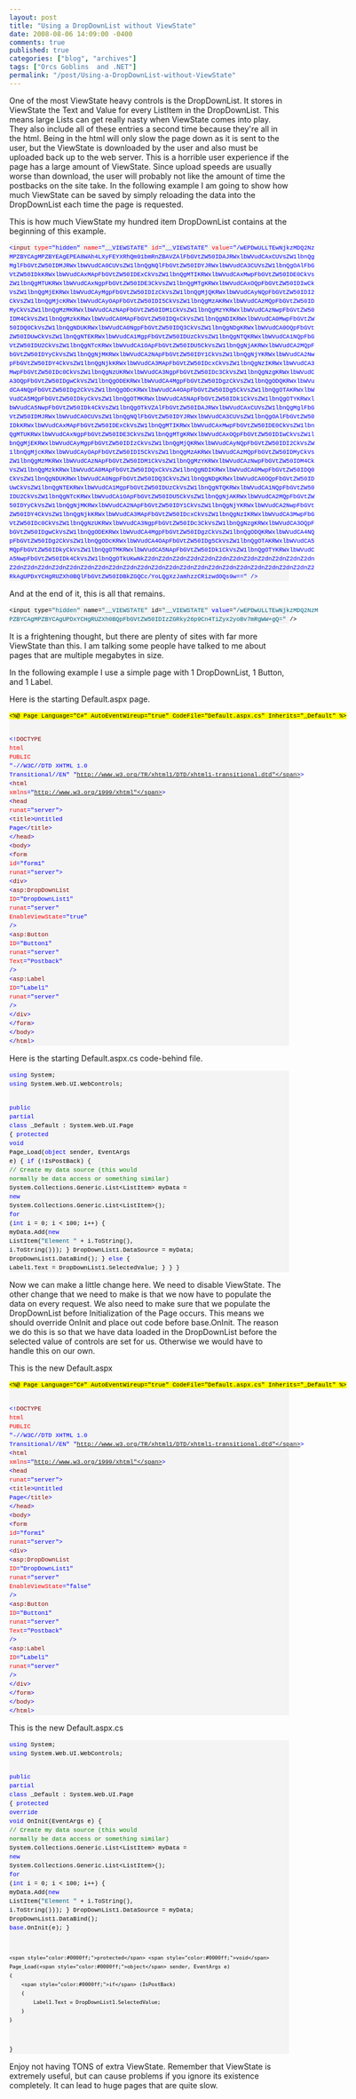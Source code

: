 ```yaml
---
layout: post
title: "Using a DropDownList without ViewState"
date: 2008-08-06 14:09:00 -0400
comments: true
published: true
categories: ["blog", "archives"]
tags: ["Orcs Goblins  and .NET"]
permalink: "/post/Using-a-DropDownList-without-ViewState"
---
```

<!-- more -->

<p>One of the most ViewState heavy controls is the DropDownList. It stores in ViewState the Text and Value for every ListItem in the DropDownList. This means large Lists can get really nasty when ViewState comes into play. They also include all of these entries a second time because they're all in the html. Being in the html will only slow the page down as it is sent to the user, but the ViewState is downloaded by the user and also must be uploaded back up to the web server. This is a horrible user experience if the page has a large amount of ViewState. Since upload speeds are usually worse than download, the user will probably not like the amount of time the postbacks on the site take. In the following example I am going to show how much ViewState can be saved by simply reloading the data into the DropDownList each time the page is requested.</p>
<p>This is how much ViewState my hundred item DropDownList contains at the beginning of this example.</p>
<div>
<pre style="font-size: 8pt; margin: 0em; overflow: visible; width: 100%; color: black; line-height: 12pt; font-family: consolas, 'Courier New', courier, monospace; background-color: #f4f4f4; border-style: none; padding: 0px;"><span style="color:#0000ff;">&lt;</span><span style="color:#800000;">input</span> <span style="color:#ff0000;">type</span><span style="color:#0000ff;">="hidden"</span> <span style="color:#ff0000;">name</span><span style="color:#0000ff;">="__VIEWSTATE"</span> <span style="color:#ff0000;">id</span><span style="color:#0000ff;">="__VIEWSTATE"</span> <span style="color:#ff0000;">value</span><span style="color:#0000ff;">="/wEPDwULLTEwNjkzMDQ2Nz
MPZBYCAgMPZBYEAgEPEA8WAh4LXyFEYXRhQm91bmRnZBAVZAlFbGVtZW50IDAJRWxlbWVudCAxCUVsZW1lbnQg
MglFbGVtZW50IDMJRWxlbWVudCA0CUVsZW1lbnQgNQlFbGVtZW50IDYJRWxlbWVudCA3CUVsZW1lbnQgOAlFbG
VtZW50IDkKRWxlbWVudCAxMApFbGVtZW50IDExCkVsZW1lbnQgMTIKRWxlbWVudCAxMwpFbGVtZW50IDE0CkVs
ZW1lbnQgMTUKRWxlbWVudCAxNgpFbGVtZW50IDE3CkVsZW1lbnQgMTgKRWxlbWVudCAxOQpFbGVtZW50IDIwCk
VsZW1lbnQgMjEKRWxlbWVudCAyMgpFbGVtZW50IDIzCkVsZW1lbnQgMjQKRWxlbWVudCAyNQpFbGVtZW50IDI2
CkVsZW1lbnQgMjcKRWxlbWVudCAyOApFbGVtZW50IDI5CkVsZW1lbnQgMzAKRWxlbWVudCAzMQpFbGVtZW50ID
MyCkVsZW1lbnQgMzMKRWxlbWVudCAzNApFbGVtZW50IDM1CkVsZW1lbnQgMzYKRWxlbWVudCAzNwpFbGVtZW50
IDM4CkVsZW1lbnQgMzkKRWxlbWVudCA0MApFbGVtZW50IDQxCkVsZW1lbnQgNDIKRWxlbWVudCA0MwpFbGVtZW
50IDQ0CkVsZW1lbnQgNDUKRWxlbWVudCA0NgpFbGVtZW50IDQ3CkVsZW1lbnQgNDgKRWxlbWVudCA0OQpFbGVt
ZW50IDUwCkVsZW1lbnQgNTEKRWxlbWVudCA1MgpFbGVtZW50IDUzCkVsZW1lbnQgNTQKRWxlbWVudCA1NQpFbG
VtZW50IDU2CkVsZW1lbnQgNTcKRWxlbWVudCA1OApFbGVtZW50IDU5CkVsZW1lbnQgNjAKRWxlbWVudCA2MQpF
bGVtZW50IDYyCkVsZW1lbnQgNjMKRWxlbWVudCA2NApFbGVtZW50IDY1CkVsZW1lbnQgNjYKRWxlbWVudCA2Nw
pFbGVtZW50IDY4CkVsZW1lbnQgNjkKRWxlbWVudCA3MApFbGVtZW50IDcxCkVsZW1lbnQgNzIKRWxlbWVudCA3
MwpFbGVtZW50IDc0CkVsZW1lbnQgNzUKRWxlbWVudCA3NgpFbGVtZW50IDc3CkVsZW1lbnQgNzgKRWxlbWVudC
A3OQpFbGVtZW50IDgwCkVsZW1lbnQgODEKRWxlbWVudCA4MgpFbGVtZW50IDgzCkVsZW1lbnQgODQKRWxlbWVu
dCA4NQpFbGVtZW50IDg2CkVsZW1lbnQgODcKRWxlbWVudCA4OApFbGVtZW50IDg5CkVsZW1lbnQgOTAKRWxlbW
VudCA5MQpFbGVtZW50IDkyCkVsZW1lbnQgOTMKRWxlbWVudCA5NApFbGVtZW50IDk1CkVsZW1lbnQgOTYKRWxl
bWVudCA5NwpFbGVtZW50IDk4CkVsZW1lbnQgOTkVZAlFbGVtZW50IDAJRWxlbWVudCAxCUVsZW1lbnQgMglFbG
VtZW50IDMJRWxlbWVudCA0CUVsZW1lbnQgNQlFbGVtZW50IDYJRWxlbWVudCA3CUVsZW1lbnQgOAlFbGVtZW50
IDkKRWxlbWVudCAxMApFbGVtZW50IDExCkVsZW1lbnQgMTIKRWxlbWVudCAxMwpFbGVtZW50IDE0CkVsZW1lbn
QgMTUKRWxlbWVudCAxNgpFbGVtZW50IDE3CkVsZW1lbnQgMTgKRWxlbWVudCAxOQpFbGVtZW50IDIwCkVsZW1l
bnQgMjEKRWxlbWVudCAyMgpFbGVtZW50IDIzCkVsZW1lbnQgMjQKRWxlbWVudCAyNQpFbGVtZW50IDI2CkVsZW
1lbnQgMjcKRWxlbWVudCAyOApFbGVtZW50IDI5CkVsZW1lbnQgMzAKRWxlbWVudCAzMQpFbGVtZW50IDMyCkVs
ZW1lbnQgMzMKRWxlbWVudCAzNApFbGVtZW50IDM1CkVsZW1lbnQgMzYKRWxlbWVudCAzNwpFbGVtZW50IDM4Ck
VsZW1lbnQgMzkKRWxlbWVudCA0MApFbGVtZW50IDQxCkVsZW1lbnQgNDIKRWxlbWVudCA0MwpFbGVtZW50IDQ0
CkVsZW1lbnQgNDUKRWxlbWVudCA0NgpFbGVtZW50IDQ3CkVsZW1lbnQgNDgKRWxlbWVudCA0OQpFbGVtZW50ID
UwCkVsZW1lbnQgNTEKRWxlbWVudCA1MgpFbGVtZW50IDUzCkVsZW1lbnQgNTQKRWxlbWVudCA1NQpFbGVtZW50
IDU2CkVsZW1lbnQgNTcKRWxlbWVudCA1OApFbGVtZW50IDU5CkVsZW1lbnQgNjAKRWxlbWVudCA2MQpFbGVtZW
50IDYyCkVsZW1lbnQgNjMKRWxlbWVudCA2NApFbGVtZW50IDY1CkVsZW1lbnQgNjYKRWxlbWVudCA2NwpFbGVt
ZW50IDY4CkVsZW1lbnQgNjkKRWxlbWVudCA3MApFbGVtZW50IDcxCkVsZW1lbnQgNzIKRWxlbWVudCA3MwpFbG
VtZW50IDc0CkVsZW1lbnQgNzUKRWxlbWVudCA3NgpFbGVtZW50IDc3CkVsZW1lbnQgNzgKRWxlbWVudCA3OQpF
bGVtZW50IDgwCkVsZW1lbnQgODEKRWxlbWVudCA4MgpFbGVtZW50IDgzCkVsZW1lbnQgODQKRWxlbWVudCA4NQ
pFbGVtZW50IDg2CkVsZW1lbnQgODcKRWxlbWVudCA4OApFbGVtZW50IDg5CkVsZW1lbnQgOTAKRWxlbWVudCA5
MQpFbGVtZW50IDkyCkVsZW1lbnQgOTMKRWxlbWVudCA5NApFbGVtZW50IDk1CkVsZW1lbnQgOTYKRWxlbWVudC
A5NwpFbGVtZW50IDk4CkVsZW1lbnQgOTkUKwNkZ2dnZ2dnZ2dnZ2dnZ2dnZ2dnZ2dnZ2dnZ2dnZ2dnZ2dnZ2dn
Z2dnZ2dnZ2dnZ2dnZ2dnZ2dnZ2dnZ2dnZ2dnZ2dnZ2dnZ2dnZ2dnZ2dnZ2dnZ2dnZ2dnZ2dnZ2dnZ2dnZ2dnZ2
RkAgUPDxYCHgRUZXh0BQlFbGVtZW50IDBkZGQCc/YoLQgXzJamhzzCRizwdOQs9w=="</span> <span style="color:#0000ff;">/&gt;</span></pre>
</div>
<p>And at the end of it, this is all that remains.</p>
<div>
<pre style="font-size: 8pt; margin: 0em; overflow: visible; width: 100%; color: black; line-height: 12pt; font-family: consolas, 'Courier New', courier, monospace; background-color: #f4f4f4; border-style: none; padding: 0px;">&lt;input type=<span style="color:#006080;">"hidden"</span> name=<span style="color:#006080;">"__VIEWSTATE"</span> id=<span style="color:#006080;">"__VIEWSTATE"</span> <span style="color:#0000ff;">value</span>=<span style="color:#006080;">"/wEPDwULLTEwNjkzMDQ2NzM
PZBYCAgMPZBYCAgUPDxYCHgRUZXh0BQpFbGVtZW50IDIzZGRky26p9Cn4TiZyx2yoBv7mRgWW+gQ="</span> /&gt;</pre>
</div>
<p>It is a frightening thought, but there are plenty of sites with far more ViewState than this. I am talking some people have talked to me about pages that are multiple megabytes in size.</p>
<p>In the following example I use a simple page with 1 DropDownList, 1 Button, and 1 Label.</p>
<p>Here is the starting Default.aspx page.</p>
<div>
<pre style="font-size: 8pt; margin: 0em; overflow: visible; width: 100%; color: black; line-height: 12pt; font-family: consolas, 'Courier New', courier, monospace; background-color: #f4f4f4; border-style: none; padding: 0px;"><span style="background-color:#ffff00;">&lt;%@ Page Language="C#" AutoEventWireup="true" CodeFile="Default.aspx.cs" Inherits="_Default" %&gt;</span>

<span style="color:#0000ff;">&lt;!</span><span style="color:#800000;">DOCTYPE</span> <span style="color:#ff0000;">html</span> <span style="color:#ff0000;">PUBLIC</span> <span style="color:#0000ff;">"-//W3C//DTD XHTML 1.0 Transitional//EN"</span> <span style="color:#0000ff;">"http://www.w3.org/TR/xhtml1/DTD/xhtml1-transitional.dtd"</span><span style="color:#0000ff;">&gt;</span>
<span style="color:#0000ff;">&lt;</span><span style="color:#800000;">html</span> <span style="color:#ff0000;">xmlns</span><span style="color:#0000ff;">="http://www.w3.org/1999/xhtml"</span><span style="color:#0000ff;">&gt;</span>
<span style="color:#0000ff;">&lt;</span><span style="color:#800000;">head</span> <span style="color:#ff0000;">runat</span><span style="color:#0000ff;">="server"</span><span style="color:#0000ff;">&gt;</span>
    <span style="color:#0000ff;">&lt;</span><span style="color:#800000;">title</span><span style="color:#0000ff;">&gt;</span>Untitled Page<span style="color:#0000ff;">&lt;/</span><span style="color:#800000;">title</span><span style="color:#0000ff;">&gt;</span>
<span style="color:#0000ff;">&lt;/</span><span style="color:#800000;">head</span><span style="color:#0000ff;">&gt;</span>
<span style="color:#0000ff;">&lt;</span><span style="color:#800000;">body</span><span style="color:#0000ff;">&gt;</span>
    <span style="color:#0000ff;">&lt;</span><span style="color:#800000;">form</span> <span style="color:#ff0000;">id</span><span style="color:#0000ff;">="form1"</span> <span style="color:#ff0000;">runat</span><span style="color:#0000ff;">="server"</span><span style="color:#0000ff;">&gt;</span>
    <span style="color:#0000ff;">&lt;</span><span style="color:#800000;">div</span><span style="color:#0000ff;">&gt;</span>
        <span style="color:#0000ff;">&lt;</span><span style="color:#800000;">asp:DropDownList</span> <span style="color:#ff0000;">ID</span><span style="color:#0000ff;">="DropDownList1"</span> <span style="color:#ff0000;">runat</span><span style="color:#0000ff;">="server"</span> <span style="color:#ff0000;">EnableViewState</span><span style="color:#0000ff;">="true"</span> <span style="color:#0000ff;">/&gt;</span>
        <span style="color:#0000ff;">&lt;</span><span style="color:#800000;">asp:Button</span> <span style="color:#ff0000;">ID</span><span style="color:#0000ff;">="Button1"</span> <span style="color:#ff0000;">runat</span><span style="color:#0000ff;">="server"</span> <span style="color:#ff0000;">Text</span><span style="color:#0000ff;">="Postback"</span> <span style="color:#0000ff;">/&gt;</span>
        <span style="color:#0000ff;">&lt;</span><span style="color:#800000;">asp:Label</span> <span style="color:#ff0000;">ID</span><span style="color:#0000ff;">="Label1"</span> <span style="color:#ff0000;">runat</span><span style="color:#0000ff;">="server"</span> <span style="color:#0000ff;">/&gt;</span>
    <span style="color:#0000ff;">&lt;/</span><span style="color:#800000;">div</span><span style="color:#0000ff;">&gt;</span>
    <span style="color:#0000ff;">&lt;/</span><span style="color:#800000;">form</span><span style="color:#0000ff;">&gt;</span>
<span style="color:#0000ff;">&lt;/</span><span style="color:#800000;">body</span><span style="color:#0000ff;">&gt;</span>
<span style="color:#0000ff;">&lt;/</span><span style="color:#800000;">html</span><span style="color:#0000ff;">&gt;</span></pre>
</div>
<p>Here is the starting Default.aspx.cs code-behind file.</p>
<div>
<pre style="font-size: 8pt; margin: 0em; overflow: visible; width: 100%; color: black; line-height: 12pt; font-family: consolas, 'Courier New', courier, monospace; background-color: #f4f4f4; border-style: none; padding: 0px;"><span style="color:#0000ff;">using</span> System;
<span style="color:#0000ff;">using</span> System.Web.UI.WebControls;

<span style="color:#0000ff;">public</span> <span style="color:#0000ff;">partial</span> <span style="color:#0000ff;">class</span> _Default : System.Web.UI.Page 
{
    <span style="color:#0000ff;">protected</span> <span style="color:#0000ff;">void</span> Page_Load(<span style="color:#0000ff;">object</span> sender, EventArgs e)
    {
        <span style="color:#0000ff;">if</span> (!IsPostBack)
        {
            <span style="color:#008000;">// Create my data source (this would normally be data access or something similar)</span>
            System.Collections.Generic.List&lt;ListItem&gt; myData = <span style="color:#0000ff;">new</span> System.Collections.Generic.List&lt;ListItem&gt;();
            <span style="color:#0000ff;">for</span> (<span style="color:#0000ff;">int</span> i = 0; i &lt; 100; i++)
            {
                myData.Add(<span style="color:#0000ff;">new</span> ListItem(<span style="color:#006080;">"Element "</span> + i.ToString(), i.ToString()));
            }
            DropDownList1.DataSource = myData;
            DropDownList1.DataBind();
        }
        <span style="color:#0000ff;">else</span>
        {
            Label1.Text = DropDownList1.SelectedValue;
        }
    }
}</pre>
</div>
<p>Now we can make a little change here. We need to disable ViewState. The other change that we need to make is that we now have to populate the data on every request. We also need to make sure that we populate the DropDownList before Initialization of the Page occurs. This means we should override OnInit and place out code before base.OnInit. The reason we do this is so that we have data loaded in the DropDownList before the selected value of controls are set for us. Otherwise we would have to handle this on our own.</p>
<p>This is the new Default.aspx</p>
<div>
<pre style="font-size: 8pt; margin: 0em; overflow: visible; width: 100%; color: black; line-height: 12pt; font-family: consolas, 'Courier New', courier, monospace; background-color: #f4f4f4; border-style: none; padding: 0px;"><span style="background-color:#ffff00;">&lt;%@ Page Language="C#" AutoEventWireup="true" CodeFile="Default.aspx.cs" Inherits="_Default" %&gt;</span>

<span style="color:#0000ff;">&lt;!</span><span style="color:#800000;">DOCTYPE</span> <span style="color:#ff0000;">html</span> <span style="color:#ff0000;">PUBLIC</span> <span style="color:#0000ff;">"-//W3C//DTD XHTML 1.0 Transitional//EN"</span> <span style="color:#0000ff;">"http://www.w3.org/TR/xhtml1/DTD/xhtml1-transitional.dtd"</span><span style="color:#0000ff;">&gt;</span>
<span style="color:#0000ff;">&lt;</span><span style="color:#800000;">html</span> <span style="color:#ff0000;">xmlns</span><span style="color:#0000ff;">="http://www.w3.org/1999/xhtml"</span><span style="color:#0000ff;">&gt;</span>
<span style="color:#0000ff;">&lt;</span><span style="color:#800000;">head</span> <span style="color:#ff0000;">runat</span><span style="color:#0000ff;">="server"</span><span style="color:#0000ff;">&gt;</span>
    <span style="color:#0000ff;">&lt;</span><span style="color:#800000;">title</span><span style="color:#0000ff;">&gt;</span>Untitled Page<span style="color:#0000ff;">&lt;/</span><span style="color:#800000;">title</span><span style="color:#0000ff;">&gt;</span>
<span style="color:#0000ff;">&lt;/</span><span style="color:#800000;">head</span><span style="color:#0000ff;">&gt;</span>
<span style="color:#0000ff;">&lt;</span><span style="color:#800000;">body</span><span style="color:#0000ff;">&gt;</span>
    <span style="color:#0000ff;">&lt;</span><span style="color:#800000;">form</span> <span style="color:#ff0000;">id</span><span style="color:#0000ff;">="form1"</span> <span style="color:#ff0000;">runat</span><span style="color:#0000ff;">="server"</span><span style="color:#0000ff;">&gt;</span>
    <span style="color:#0000ff;">&lt;</span><span style="color:#800000;">div</span><span style="color:#0000ff;">&gt;</span>
        <span style="color:#0000ff;">&lt;</span><span style="color:#800000;">asp:DropDownList</span> <span style="color:#ff0000;">ID</span><span style="color:#0000ff;">="DropDownList1"</span> <span style="color:#ff0000;">runat</span><span style="color:#0000ff;">="server"</span> <span style="color:#ff0000;">EnableViewState</span><span style="color:#0000ff;">="false"</span> <span style="color:#0000ff;">/&gt;</span>
        <span style="color:#0000ff;">&lt;</span><span style="color:#800000;">asp:Button</span> <span style="color:#ff0000;">ID</span><span style="color:#0000ff;">="Button1"</span> <span style="color:#ff0000;">runat</span><span style="color:#0000ff;">="server"</span> <span style="color:#ff0000;">Text</span><span style="color:#0000ff;">="Postback"</span> <span style="color:#0000ff;">/&gt;</span>
        <span style="color:#0000ff;">&lt;</span><span style="color:#800000;">asp:Label</span> <span style="color:#ff0000;">ID</span><span style="color:#0000ff;">="Label1"</span> <span style="color:#ff0000;">runat</span><span style="color:#0000ff;">="server"</span> <span style="color:#0000ff;">/&gt;</span>
    <span style="color:#0000ff;">&lt;/</span><span style="color:#800000;">div</span><span style="color:#0000ff;">&gt;</span>
    <span style="color:#0000ff;">&lt;/</span><span style="color:#800000;">form</span><span style="color:#0000ff;">&gt;</span>
<span style="color:#0000ff;">&lt;/</span><span style="color:#800000;">body</span><span style="color:#0000ff;">&gt;</span>
<span style="color:#0000ff;">&lt;/</span><span style="color:#800000;">html</span><span style="color:#0000ff;">&gt;</span></pre>
</div>
<p>This is the new Default.aspx.cs</p>
<div>
<pre style="font-size: 8pt; margin: 0em; overflow: visible; width: 100%; color: black; line-height: 12pt; font-family: consolas, 'Courier New', courier, monospace; background-color: #f4f4f4; border-style: none; padding: 0px;"><span style="color:#0000ff;">using</span> System;
<span style="color:#0000ff;">using</span> System.Web.UI.WebControls;

<span style="color:#0000ff;">public</span> <span style="color:#0000ff;">partial</span> <span style="color:#0000ff;">class</span> _Default : System.Web.UI.Page 
{
    <span style="color:#0000ff;">protected</span> <span style="color:#0000ff;">override</span> <span style="color:#0000ff;">void</span> OnInit(EventArgs e)
    {
        <span style="color:#008000;">// Create my data source (this would normally be data access or something similar)</span>
        System.Collections.Generic.List&lt;ListItem&gt; myData = <span style="color:#0000ff;">new</span> System.Collections.Generic.List&lt;ListItem&gt;();
        <span style="color:#0000ff;">for</span> (<span style="color:#0000ff;">int</span> i = 0; i &lt; 100; i++)
        {
            myData.Add(<span style="color:#0000ff;">new</span> ListItem(<span style="color:#006080;">"Element "</span> + i.ToString(), i.ToString()));
        }
        DropDownList1.DataSource = myData;
        DropDownList1.DataBind();
        <span style="color:#0000ff;">base</span>.OnInit(e);
    }

    <span style="color:#0000ff;">protected</span> <span style="color:#0000ff;">void</span> Page_Load(<span style="color:#0000ff;">object</span> sender, EventArgs e)
    {
        <span style="color:#0000ff;">if</span> (IsPostBack)
        {
            Label1.Text = DropDownList1.SelectedValue;
        }
    }
}</pre>
</div>
<p>Enjoy not having TONS of extra ViewState. Remember that ViewState is extremely useful, but can cause problems if you ignore its existence completely. It can lead to huge pages that are quite slow.</p>
